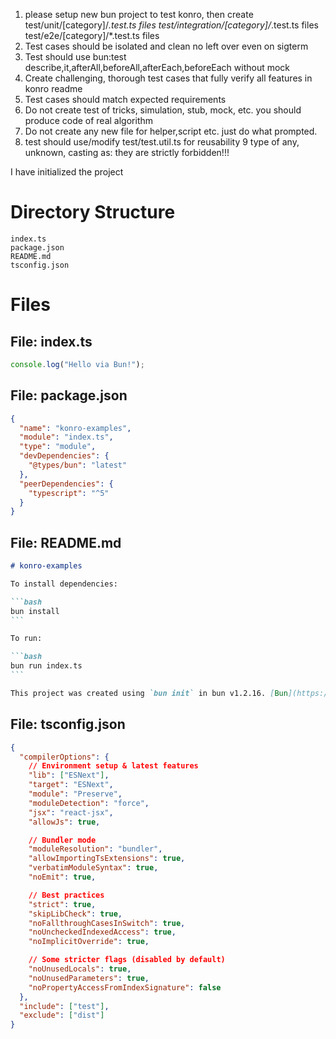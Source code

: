 1. please setup new bun project to test konro, then create test/unit/[category]/*.test.ts files test/integration/[category]/*.test.ts files test/e2e/[category]/*.test.ts files
2. Test cases should be isolated and clean no left over even on sigterm
3. Test should use bun:test describe,it,afterAll,beforeAll,afterEach,beforeEach without mock
4. Create challenging, thorough test cases that fully verify all features in konro readme
5. Test cases should match expected requirements
6. Do not create test of tricks, simulation, stub, mock, etc. you should produce code of real algorithm
7. Do not create any new file for helper,script etc. just do what prompted.
8. test should use/modify test/test.util.ts for reusability
9 type of any, unknown, casting as: they are strictly forbidden!!!


I have initialized the project

# Directory Structure
```
index.ts
package.json
README.md
tsconfig.json
```

# Files

## File: index.ts
````typescript
console.log("Hello via Bun!");
````

## File: package.json
````json
{
  "name": "konro-examples",
  "module": "index.ts",
  "type": "module",
  "devDependencies": {
    "@types/bun": "latest"
  },
  "peerDependencies": {
    "typescript": "^5"
  }
}
````

## File: README.md
````markdown
# konro-examples

To install dependencies:

```bash
bun install
```

To run:

```bash
bun run index.ts
```

This project was created using `bun init` in bun v1.2.16. [Bun](https://bun.sh) is a fast all-in-one JavaScript runtime.
````

## File: tsconfig.json
````json
{
  "compilerOptions": {
    // Environment setup & latest features
    "lib": ["ESNext"],
    "target": "ESNext", 
    "module": "Preserve",
    "moduleDetection": "force",
    "jsx": "react-jsx",
    "allowJs": true,

    // Bundler mode
    "moduleResolution": "bundler",
    "allowImportingTsExtensions": true,
    "verbatimModuleSyntax": true,
    "noEmit": true,

    // Best practices
    "strict": true,
    "skipLibCheck": true,
    "noFallthroughCasesInSwitch": true,
    "noUncheckedIndexedAccess": true,
    "noImplicitOverride": true,

    // Some stricter flags (disabled by default)
    "noUnusedLocals": true,
    "noUnusedParameters": true,
    "noPropertyAccessFromIndexSignature": false
  },
  "include": ["test"],
  "exclude": ["dist"]
}
````
